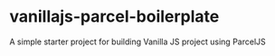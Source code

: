 # vanillajs-parcel-boilerplate
A simple starter project for building Vanilla JS project using ParcelJS
